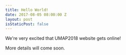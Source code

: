 ```yaml
---
title: Hello World!
date: 2017-08-05 08:00:00 Z
layout: post
isStaticPost: false
---
```


We're very excited that UMAP2018 website gets online!

More details will come soon.
